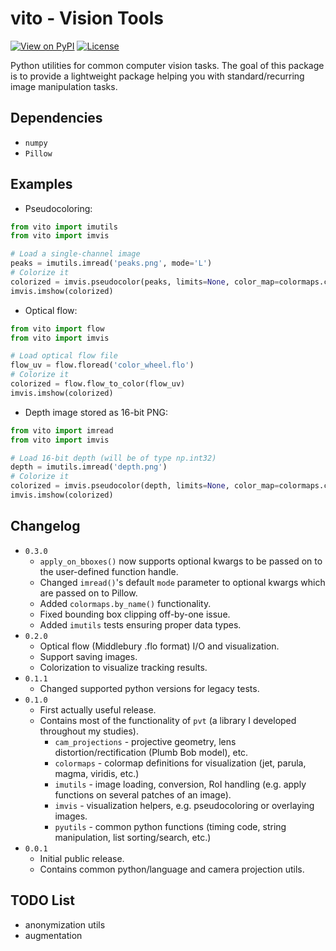 # vito - Vision Tools
[![View on PyPI](https://badge.fury.io/py/vito.svg)](https://pypi.org/project/vito)
[![License](https://img.shields.io/pypi/l/vito)](https://github.com/snototter/vito/blob/master/LICENSE?raw=true)

Python utilities for common computer vision tasks.
The goal of this package is to provide a lightweight package helping you with standard/recurring image manipulation tasks.


## Dependencies
* `numpy`
* `Pillow`


## Examples
* Pseudocoloring:
```python
from vito import imutils
from vito import imvis

# Load a single-channel image
peaks = imutils.imread('peaks.png', mode='L')
# Colorize it
colorized = imvis.pseudocolor(peaks, limits=None, color_map=colormaps.colormap_parula_rgb)
imvis.imshow(colorized)
```
* Optical flow:
```python
from vito import flow
from vito import imvis

# Load optical flow file
flow_uv = flow.floread('color_wheel.flo')
# Colorize it
colorized = flow.flow_to_color(flow_uv)
imvis.imshow(colorized)
```
* Depth image stored as 16-bit PNG:
```python
from vito import imread
from vito import imvis

# Load 16-bit depth (will be of type np.int32)
depth = imutils.imread('depth.png')
# Colorize it
colorized = imvis.pseudocolor(depth, limits=None, color_map=colormaps.colormap_turbo_rgb)
imvis.imshow(colorized)
```


## Changelog
* `0.3.0`
  * `apply_on_bboxes()` now supports optional kwargs to be passed on to the user-defined function handle.
  * Changed `imread()`'s default `mode` parameter to optional kwargs which are passed on to Pillow.
  * Added `colormaps.by_name()` functionality.
  * Fixed bounding box clipping off-by-one issue.
  * Added `imutils` tests ensuring proper data types.
* `0.2.0`
  * Optical flow (Middlebury .flo format) I/O and visualization.
  * Support saving images.
  * Colorization to visualize tracking results.
* `0.1.1`
  * Changed supported python versions for legacy tests.
* `0.1.0`
  * First actually useful release.
  * Contains most of the functionality of `pvt` (a library I developed throughout my studies).
    * `cam_projections` - projective geometry, lens distortion/rectification (Plumb Bob model), etc.
    * `colormaps` - colormap definitions for visualization (jet, parula, magma, viridis, etc.)
    * `imutils` - image loading, conversion, RoI handling (e.g. apply functions on several patches of an image).
    * `imvis` - visualization helpers, e.g. pseudocoloring or overlaying images.
    * `pyutils` - common python functions (timing code, string manipulation, list sorting/search, etc.)
* `0.0.1`
  * Initial public release.
  * Contains common python/language and camera projection utils.

## TODO List
* anonymization utils
* augmentation

